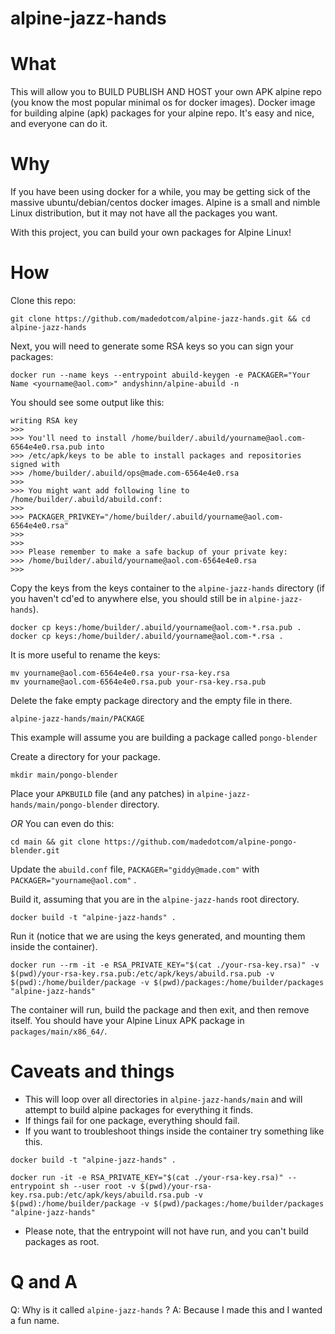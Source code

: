 # alpine-jazz-hands
# What

This will allow you to BUILD PUBLISH AND HOST your own APK alpine repo (you know the most popular minimal os for docker images). 
Docker image for building alpine (apk) packages for your alpine repo. It's easy and nice, and everyone can do it.

# Why

If you have been using docker for a while, you may be getting sick of the massive ubuntu/debian/centos docker images.
Alpine is a small and nimble Linux distribution, but it may not have all the packages you want.

With this project, you can build your own packages for Alpine Linux! 

# How

Clone this repo:

```
git clone https://github.com/madedotcom/alpine-jazz-hands.git && cd alpine-jazz-hands
```

Next, you will need to generate some RSA keys so you can sign your packages:

```
docker run --name keys --entrypoint abuild-keygen -e PACKAGER="Your Name <yourname@aol.com>" andyshinn/alpine-abuild -n
```

You should see some output like this:

```
writing RSA key
>>> 
>>> You'll need to install /home/builder/.abuild/yourname@aol.com-6564e4e0.rsa.pub into 
>>> /etc/apk/keys to be able to install packages and repositories signed with
>>> /home/builder/.abuild/ops@made.com-6564e4e0.rsa
>>> 
>>> You might want add following line to /home/builder/.abuild/abuild.conf:
>>> 
>>> PACKAGER_PRIVKEY="/home/builder/.abuild/yourname@aol.com-6564e4e0.rsa"
>>> 
>>> 
>>> Please remember to make a safe backup of your private key:
>>> /home/builder/.abuild/yourname@aol.com-6564e4e0.rsa
>>> 
```


Copy the keys from the keys container to the `alpine-jazz-hands` directory (if you haven't cd'ed to anywhere else, you should still be in `alpine-jazz-hands`).

```
docker cp keys:/home/builder/.abuild/yourname@aol.com-*.rsa.pub .
docker cp keys:/home/builder/.abuild/yourname@aol.com-*.rsa .
```

It is more useful to rename the keys:
```
mv yourname@aol.com-6564e4e0.rsa your-rsa-key.rsa
mv yourname@aol.com-6564e4e0.rsa.pub your-rsa-key.rsa.pub
```


Delete the fake empty package directory and the empty file in there.
```
alpine-jazz-hands/main/PACKAGE
```


This example will assume you are building a package called `pongo-blender`

Create a directory for your package.
```
mkdir main/pongo-blender
```

Place your `APKBUILD` file (and any patches) in `alpine-jazz-hands/main/pongo-blender` directory.

*OR* You can even do this:

```
cd main && git clone https://github.com/madedotcom/alpine-pongo-blender.git
```

Update the `abuild.conf` file, `PACKAGER="giddy@made.com"` with `PACKAGER="yourname@aol.com"` .

Build it, assuming that you are in the `alpine-jazz-hands` root directory.
```
docker build -t "alpine-jazz-hands" .
```


Run it (notice that we are using the keys generated, and mounting them inside the container).
```
docker run --rm -it -e RSA_PRIVATE_KEY="$(cat ./your-rsa-key.rsa)" -v $(pwd)/your-rsa-key.rsa.pub:/etc/apk/keys/abuild.rsa.pub -v $(pwd):/home/builder/package -v $(pwd)/packages:/home/builder/packages "alpine-jazz-hands"
```

The container will run, build the package and then exit, and then remove itself.
You should have your Alpine Linux APK package in `packages/main/x86_64/`.


# Caveats and things

* This will loop over all directories in `alpine-jazz-hands/main` and will attempt to build alpine packages for everything it finds.
* If things fail for one package, everything should fail.
* If you want to troubleshoot things inside the container try something like this.

```
docker build -t "alpine-jazz-hands" .
```

```
docker run -it -e RSA_PRIVATE_KEY="$(cat ./your-rsa-key.rsa)" --entrypoint sh --user root -v $(pwd)/your-rsa-key.rsa.pub:/etc/apk/keys/abuild.rsa.pub -v $(pwd):/home/builder/package -v $(pwd)/packages:/home/builder/packages "alpine-jazz-hands"
```

* Please note, that the entrypoint will not have run, and you can't build packages as root.


# Q and A

Q: Why is it called `alpine-jazz-hands` ?
  A: Because I made this and I wanted a fun name. 




